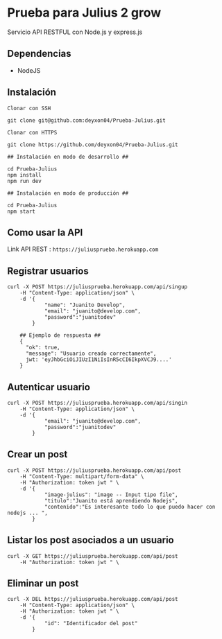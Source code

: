 # Prueba para Julius 2 grow

Servicio API RESTFUL con Node.js y express.js

## Dependencias

- NodeJS

## Instalación

```
Clonar con SSH

git clone git@github.com:deyxon04/Prueba-Julius.git

Clonar con HTTPS

git clone https://github.com/deyxon04/Prueba-Julius.git

## Instalación en modo de desarrollo ##

cd Prueba-Julius
npm install
npm run dev

## Instalación en modo de producción ##

cd Prueba-Julius
npm start

```

## Como usar la API

Link API REST : `https://juliusprueba.herokuapp.com`

## Registrar usuarios

```
curl -X POST https://juliusprueba.herokuapp.com/api/singup
    -H "Content-Type: application/json" \
    -d '{
            "name": "Juanito Develop",
            "email": "juanito@develop.com",
            "password":"juanitodev"
        }

    ## Ejemplo de respuesta ##
    {
      "ok": true,
      "message": "Usuario creado correctamente",
      jwt: 'eyJhbGciOiJIUzI1NiIsInR5cCI6IkpXVCJ9....'
    }

```

## Autenticar usuario

```
curl -X POST https://juliusprueba.herokuapp.com/api/singin
    -H "Content-Type: application/json" \
    -d '{
            "email": "juanito@develop.com",
            "password":"juanitodev"
        }
```

## Crear un post

```
curl -X POST https://juliusprueba.herokuapp.com/api/post
    -H "Content-Type: multipart/form-data" \
    -H "Authorization: token jwt " \
    -d '{
            "image-julius": "image -- Input tipo file",
            "titulo":"Juanito está aprendiendo Nodejs",
            "contenido":"Es interesante todo lo que puedo hacer con nodejs ... ",
        }

```

## Listar los post asociados a un usuario

```
curl -X GET https://juliusprueba.herokuapp.com/api/post
    -H "Authorization: token jwt " \
```

## Eliminar un post

```
curl -X DEL https://juliusprueba.herokuapp.com/api/post
    -H "Content-Type: application/json" \
    -H "Authorization: token jwt " \
    -d '{
            "id": "Identificador del post"
        }
```
